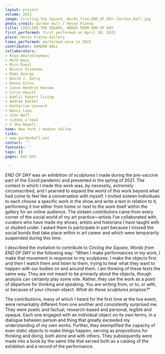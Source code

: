 ```yaml
---
layout: project
volume: 2021
image: Circling_the_Square__Words_from_END_OF_DAY--Gordon_Hall.jpg
photo_credit: Gordon Hall / Hesse Flatow
title: CIRCLING THE SQUARE, WORDS FROM END OF DAY
first_performed: first performed on April 10, 2021
place: Hesse Flatow Gallery
times_performed: performed once in 2021
contributor: GORDON HALL
collaborators:
- Roya Amirsoleymani
- Math Bass
- Mira Dayal
- Nicole Eisenman
- Rami George
- David J. Getsy
- Danny Giles
- Jason Hendrik Hansma
- Corin Hewitt
- Kahlil Robert Irving
- Andrew Kachel
- Katherine Lennard
- Nancy Lupo
- John Neff
- sidony o’neal
- X Zhu-Nowell.
home: New York / Hudson Valley
links:
- www.gordonhall.net
contact: ''
footnote: ''
tags: []
pages: 042-043

---
```


*END OF DAY* was an exhibition of sculptures I made during the pre-vaccine part of the Covid pandemic and presented in the spring of 2021. The context in which I made this work was, by necessity, extremely circumscribed, and I yearned to expand the world of this work beyond what had come to feel like a conversation with myself. I invited sixteen individuals to each choose a specific work in the show and write a text in relation to it, performing it live either from home or next to the work itself within the gallery for an online audience. The sixteen contributors came from every corner of the social world of my art practice—artists I’ve collaborated with, curators who have made my shows, artists and historians I have taught with or studied under. I asked them to participate in part because I missed the social bonds that take place within in art career and which were temporarily suspended during this time. 

I described the invitation to contribute to *Circling the Square, Words from END OF DAY* in the following way: “When I make performances in my work, I make that movement in response to my sculptures. I make the objects first and then I watch them and listen to them, trying to hear what they want to happen with our bodies on and around them. I am thinking of these texts the same way. They are not meant to be primarily about the objects, though analysis can certainly play some role. Rather, they use the work as a point of departure for thinking and speaking. You are writing from, or to, or with, or because of your chosen object. *What do these sculptures propose?*” 

The contributions, many of which I heard for the first time at the live event, were remarkably different from one another and consistently surprised me. They were poetic and factual, research-based and personal, legible and opaque. Each one engaged with an individual object on its own terms, in a dialogue between person and thing that greatly exceeded my understanding of my own works. Further, they exemplified the capacity of even static objects to make things happen, serving as propositions for thinking and doing, both alone and with others. They subsequently were made into a book by the same title that served both as a catalog of the exhibition and a record of the performance.

